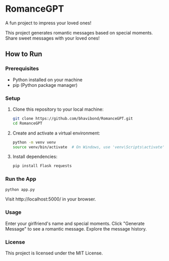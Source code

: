 # RomanceGPT
A fun project to impress your loved ones!

This project generates romantic messages based on special moments. Share sweet messages with your loved ones!

## How to Run

### Prerequisites

- Python installed on your machine
- pip (Python package manager)

### Setup

1. Clone this repository to your local machine:

    ```bash
    git clone https://github.com/bhavibond/RomanceGPT.git
    cd RomanceGPT
    ```

2. Create and activate a virtual environment:

    ```bash
    python -m venv venv
    source venv/bin/activate  # On Windows, use 'venv\Scripts\activate'
    ```

3. Install dependencies:

    ```bash
    pip install Flask requests
    ```

### Run the App

```bash
python app.py
```

Visit http://localhost:5000/ in your browser.

### Usage
Enter your girlfriend's name and special moments.
Click "Generate Message" to see a romantic message.
Explore the message history.

### License
This project is licensed under the MIT License.
